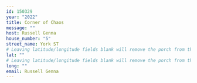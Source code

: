 ```yaml
---
id: 150329
year: "2022"
title: Corner of Chaos
message: ""
host: Russell Genna
house_number: "5"
street_name: York ST
# Leaving latitude/longitude fields blank will remove the porch from the Porchfest map.
lat: ""
# Leaving latitude/longitude fields blank will remove the porch from the Porchfest map.
long: ""
email: Russell Genna
---
```

